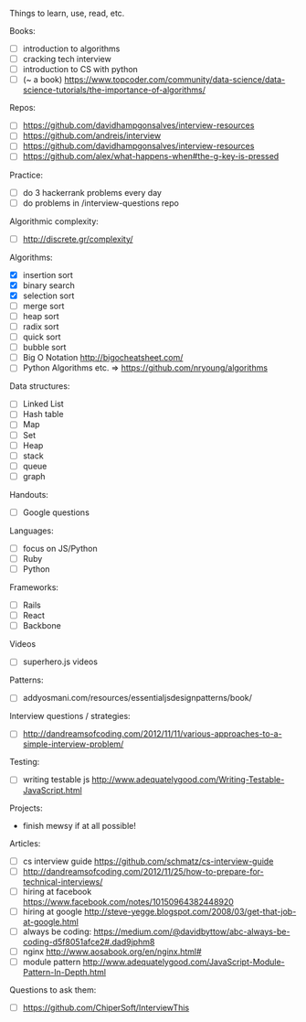 Things to learn, use, read, etc.

Books:
- [ ] introduction to algorithms
- [ ] cracking tech interview
- [ ] introduction to CS with python
- [ ] (~ a book) https://www.topcoder.com/community/data-science/data-science-tutorials/the-importance-of-algorithms/

Repos:
- [ ] https://github.com/davidhampgonsalves/interview-resources
- [ ] https://github.com/andreis/interview
- [ ] https://github.com/davidhampgonsalves/interview-resources
- [ ] https://github.com/alex/what-happens-when#the-g-key-is-pressed

Practice:
- [ ] do 3 hackerrank problems every day
- [ ] do problems in /interview-questions repo

Algorithmic complexity:
- [ ] http://discrete.gr/complexity/

Algorithms:
- [x] insertion sort
- [x] binary search
- [x] selection sort
- [ ] merge sort
- [ ] heap sort
- [ ] radix sort
- [ ] quick sort
- [ ] bubble sort
- [ ] Big O Notation http://bigocheatsheet.com/
- [ ] Python Algorithms etc. => https://github.com/nryoung/algorithms

Data structures:
- [ ] Linked List
- [ ] Hash table
- [ ] Map
- [ ] Set
- [ ] Heap
- [ ] stack
- [ ] queue
- [ ] graph

Handouts:
- [ ] Google questions

Languages:
- [ ] focus on JS/Python
- [ ] Ruby
- [ ] Python

Frameworks:
- [ ] Rails
- [ ] React
- [ ] Backbone

Videos
- [ ] superhero.js videos

Patterns:
- [ ] addyosmani.com/resources/essentialjsdesignpatterns/book/

Interview questions / strategies:
- [ ] http://dandreamsofcoding.com/2012/11/11/various-approaches-to-a-simple-interview-problem/

Testing:
- [ ] writing testable js http://www.adequatelygood.com/Writing-Testable-JavaScript.html

Projects:
- finish mewsy if at all possible!

Articles:
- [ ] cs interview guide https://github.com/schmatz/cs-interview-guide
- [ ] http://dandreamsofcoding.com/2012/11/25/how-to-prepare-for-technical-interviews/
- [ ] hiring at facebook https://www.facebook.com/notes/10150964382448920
- [ ] hiring at google http://steve-yegge.blogspot.com/2008/03/get-that-job-at-google.html
- [ ] always be coding: https://medium.com/@davidbyttow/abc-always-be-coding-d5f8051afce2#.dad9jphm8
- [ ] nginx http://www.aosabook.org/en/nginx.html#
- [ ] module pattern http://www.adequatelygood.com/JavaScript-Module-Pattern-In-Depth.html

Questions to ask them:
- [ ] https://github.com/ChiperSoft/InterviewThis